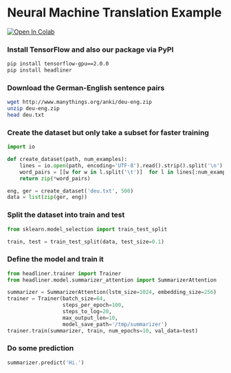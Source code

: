 # Neural Machine Translation Example

[![Open In Colab](https://colab.research.google.com/assets/colab-badge.svg)](https://colab.research.google.com/github/as-ideas/headliner/blob/master/notebooks/Neural_Machine_Translation_Example.ipynb)

### Install TensorFlow and also our package via PyPI
```bash
pip install tensorflow-gpu==2.0.0
pip install headliner
```

### Download the German-English sentence pairs
```bash
wget http://www.manythings.org/anki/deu-eng.zip
unzip deu-eng.zip
head deu.txt
```

### Create the dataset but only take a subset for faster training
```python
import io

def create_dataset(path, num_examples):
    lines = io.open(path, encoding='UTF-8').read().strip().split('\n')
    word_pairs = [[w for w in l.split('\t')]  for l in lines[:num_examples]]
    return zip(*word_pairs)

eng, ger = create_dataset('deu.txt', 500)
data = list(zip(ger, eng))
```

### Split the dataset into train and test
```python
from sklearn.model_selection import train_test_split

train, test = train_test_split(data, test_size=0.1)
```

### Define the model and train it
```python
from headliner.trainer import Trainer
from headliner.model.summarizer_attention import SummarizerAttention

summarizer = SummarizerAttention(lstm_size=1024, embedding_size=256)
trainer = Trainer(batch_size=64, 
                  steps_per_epoch=100, 
                  steps_to_log=20, 
                  max_output_len=10, 
                  model_save_path='/tmp/summarizer')
trainer.train(summarizer, train, num_epochs=10, val_data=test)
```

### Do some prediction
```python
summarizer.predict('Hi.')
```